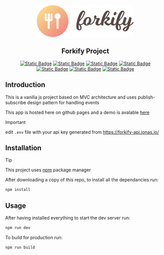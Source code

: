 <div align="center"><img src = "https://raw.githubusercontent.com/CreepyMemes/forkify-js/refs/heads/main/src/img/logo.png" height="100px" alt="My Happy SVG"/></div>

<h2 align="center">Forkify Project</h2>

<div align="center">

[![Static Badge](https://img.shields.io/badge/Vite-646CFF?style=for-the-badge&logo=vite&labelColor=white)](https://vide.dev)
[![Static Badge](https://img.shields.io/badge/Node-339933?style=for-the-badge&logo=node.js&labelColor=white)](https://nodejs.org)
[![Static Badge](https://img.shields.io/badge/Javascript-F0DB4F?style=for-the-badge&logo=javascript&labelColor=white)](https://javascript.com)
[![Static Badge](https://img.shields.io/badge/Sass-CF649A?style=for-the-badge&logo=sass&labelColor=white)](https://sass-lang.com)
[![Static Badge](https://img.shields.io/badge/Lodash-3492ff?style=for-the-badge&logo=lodash&logoColor=4930BD&labelColor=white)](https://eslint.org)
[![Static Badge](https://img.shields.io/badge/Eslint-4930BD?style=for-the-badge&logo=eslint&logoColor=4930BD&labelColor=white)](https://eslint.org)
[![Static Badge](https://img.shields.io/badge/Prettier-C596C7?style=for-the-badge&logo=prettier&labelColor=white)](https://prettier.io)

</div>

## Introduction

This is a vanilla js project based on MVC architecture and uses publish-subscribe design pattern for handling events

This app is hosted here on github pages and a demo is avalable [here](https://creepymemes.github.io/forkify-js/)

> [!IMPORTANT]
> edit `.env` file with your api key generated from https://forkify-api.jonas.io/

## Installation

> [!TIP]
> This project uses [npm](https://npmjs.com) package manager

After downloading a copy of this repo, to install all the dependancies run:

```sh
npm install
```

## Usage

After having installed everything to start the dev server run:

```sh
npm run dev
```

To build for production run:

```sh
npm run build
```
